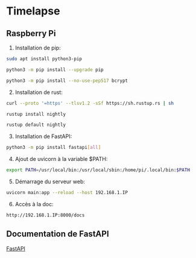 # Timelapse

## Raspberry Pi

1. Installation de pip:
```bash
sudo apt install python3-pip

python3 -m pip install --upgrade pip

python3 -m pip install --no-use-pep517 bcrypt
```

2. Installation de rust:
```bash
curl --proto '=https' --tlsv1.2 -sSf https://sh.rustup.rs | sh

rustup install nightly

rustup default nightly
```

3. Installation de FastAPI:
```bash
python3 -m pip install fastapi[all]
```

4. Ajout de uvicorn à la variable $PATH:
```bash
export PATH=/usr/local/bin:/usr/local/sbin:/home/pi/.local/bin:$PATH
```

5. Démarrage du serveur web:
```bash
uvicorn main:app --reload --host 192.168.1.IP
```

6. Accès à la doc:
```bash
http://192.168.1.IP:8000/docs
```

## Documentation de FastAPI

[FastAPI](https://fastapi.tiangolo.com/)

